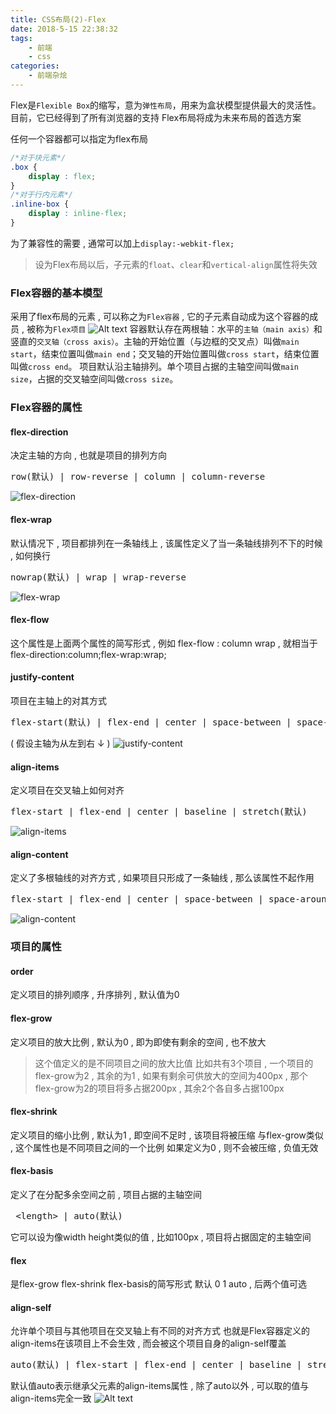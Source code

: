 ```yaml
---
title: CSS布局(2)-Flex
date: 2018-5-15 22:38:32
tags: 
	- 前端
	- css
categories: 
	- 前端杂烩
---
```


Flex是`Flexible Box`的缩写，意为`弹性布局`，用来为盒状模型提供最大的灵活性。
目前，它已经得到了所有浏览器的支持
Flex布局将成为未来布局的首选方案
<!-- more -->
任何一个容器都可以指定为flex布局
```css
/*对于块元素*/
.box {
	display : flex;
}
/*对于行内元素*/
.inline-box {
	display : inline-flex;
}
```
为了兼容性的需要 , 通常可以加上`display:-webkit-flex;`
> 设为Flex布局以后，子元素的`float`、`clear`和`vertical-align`属性将失效

### Flex容器的基本模型
采用了flex布局的元素 , 可以称之为`Flex容器` , 它的子元素自动成为这个容器的成员 , 被称为`Flex项目`
![Alt text](/images/前端杂烩/flex/Flex容器.png)
容器默认存在两根轴：水平的`主轴（main axis）`和竖直的`交叉轴（cross axis）`。主轴的开始位置（与边框的交叉点）叫做`main start`，结束位置叫做`main end`；交叉轴的开始位置叫做`cross start`，结束位置叫做`cross end`。
项目默认沿主轴排列。单个项目占据的主轴空间叫做`main size`，占据的交叉轴空间叫做`cross size`。

### Flex容器的属性
#### flex-direction
决定主轴的方向 , 也就是项目的排列方向
<pre>row(默认) | row-reverse | column | column-reverse</pre>
![flex-direction](/images/前端杂烩/flex/flex-direction.png)

#### flex-wrap
默认情况下 , 项目都排列在一条轴线上 , 该属性定义了当一条轴线排列不下的时候 , 如何换行
<pre>nowrap(默认) | wrap | wrap-reverse</pre>
![flex-wrap](/images/前端杂烩/flex/flex-wrap.jpg)

#### flex-flow
这个属性是上面两个属性的简写形式 , 例如
flex-flow : column wrap , 就相当于 flex-direction:column;flex-wrap:wrap;

#### justify-content
项目在主轴上的对其方式
<pre>flex-start(默认) | flex-end | center | space-between | space-around</pre>
( 假设主轴为从左到右 ↓ )
![justify-content](/images/前端杂烩/flex/justify-content.png)

#### align-items
定义项目在交叉轴上如何对齐
<pre>flex-start | flex-end | center | baseline | stretch(默认)</pre>
![align-items](/images/前端杂烩/flex/align-items.png)

#### align-content
定义了多根轴线的对齐方式 , 如果项目只形成了一条轴线 , 那么该属性不起作用
<pre>flex-start | flex-end | center | space-between | space-around | stretch(默认)</pre>
![align-content](/images/前端杂烩/flex/align-content.png)


### 项目的属性

#### order
定义项目的排列顺序 , 升序排列 , 默认值为0

#### flex-grow
定义项目的放大比例 , 默认为0 , 即为即使有剩余的空间 , 也不放大
> 这个值定义的是不同项目之间的放大比值
> 比如共有3个项目 , 一个项目的flex-grow为2 , 其余的为1 , 如果有剩余可供放大的空间为400px , 那个flex-grow为2的项目将多占据200px , 其余2个各自多占据100px

#### flex-shrink
定义项目的缩小比例 , 默认为1 , 即空间不足时 , 该项目将被压缩
与flex-grow类似 , 这个属性也是不同项目之间的一个比例
如果定义为0 , 则不会被压缩 , 负值无效

#### flex-basis
定义了在分配多余空间之前 , 项目占据的主轴空间
<pre> &lt;length&gt; | auto(默认)</pre>
它可以设为像width height类似的值 , 比如100px , 项目将占据固定的主轴空间

#### flex
是flex-grow flex-shrink flex-basis的简写形式
默认 0 1 auto , 后两个值可选

#### align-self
允许单个项目与其他项目在交叉轴上有不同的对齐方式
也就是Flex容器定义的align-items在该项目上不会生效 , 而会被这个项目自身的align-self覆盖
<pre>auto(默认) | flex-start | flex-end | center | baseline | stretch</pre>
默认值auto表示继承父元素的align-items属性 , 除了auto以外 , 可以取的值与align-items完全一致
![Alt text](/images/前端杂烩/flex/align-self.png)

